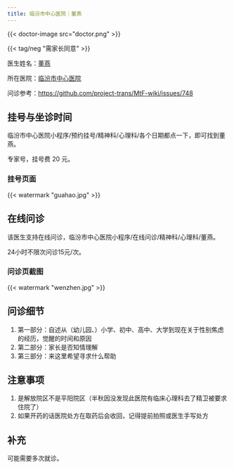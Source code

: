 ```yaml
---
title: 临汾市中心医院｜董燕
---
```


{{< doctor-image src="doctor.png" >}}

{{< tag/neg "需家长同意" >}}

医生姓名：[董燕](https://linfench.com/?p=expertshow&lanmu=13&id=16&sid=285)

所在医院：[临汾市中心医院](https://linfench.com/index.php)

问诊参考：<https://github.com/project-trans/MtF-wiki/issues/748>

## 挂号与坐诊时间

临汾市中心医院小程序/预约挂号/精神科/心理科/各个日期都点一下，即可找到董燕。

专家号，挂号费 20 元。

### 挂号页面

{{< watermark "guahao.jpg" >}}

## 在线问诊

该医生支持在线问诊，临汾市中心医院小程序/在线问诊/精神科/心理科/董燕。

24小时不限次问诊15元/次。

### 问诊页截图

{{< watermark "wenzhen.jpg" >}}

## 问诊细节

1. 第一部分：自述从（幼儿园、）小学、初中、高中、大学到现在关于性别焦虑的经历，觉醒的时间和原因
2. 第二部分：家长是否知情理解
3. 第三部分：来这里希望寻求什么帮助

## 注意事项

1. 是解放院区不是平阳院区（半秋因没发现此医院有临床心理科去了精卫被要求住院了）
2. 如果开药的话医院处方在取药后会收回，记得提前拍照或医生手写处方

## 补充

可能需要多次就诊。
